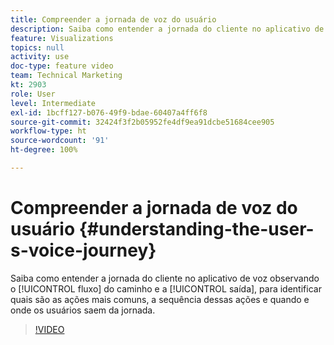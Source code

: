 ```yaml
---
title: Compreender a jornada de voz do usuário
description: Saiba como entender a jornada do cliente no aplicativo de voz observando o fluxo do caminho e a saída, para identificar quais são as ações mais comuns, a sequência dessas ações e quando e onde os usuários saem da jornada.
feature: Visualizations
topics: null
activity: use
doc-type: feature video
team: Technical Marketing
kt: 2903
role: User
level: Intermediate
exl-id: 1bcff127-b076-49f9-bdae-60407a4ff6f8
source-git-commit: 32424f3f2b05952fe4df9ea91dcbe51684cee905
workflow-type: ht
source-wordcount: '91'
ht-degree: 100%

---
```


# Compreender a jornada de voz do usuário {#understanding-the-user-s-voice-journey}

Saiba como entender a jornada do cliente no aplicativo de voz observando o [!UICONTROL fluxo] do caminho e a [!UICONTROL saída], para identificar quais são as ações mais comuns, a sequência dessas ações e quando e onde os usuários saem da jornada.

>[!VIDEO](https://video.tv.adobe.com/v/27226/?quality=12)
